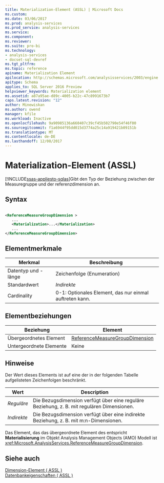 ```yaml
---
title: Materialization-Element (ASSL) | Microsoft Docs
ms.custom: 
ms.date: 03/06/2017
ms.prod: analysis-services
ms.prod_service: analysis-services
ms.service: 
ms.component: 
ms.reviewer: 
ms.suite: pro-bi
ms.technology:
- analysis-services
- docset-sql-devref
ms.tgt_pltfrm: 
ms.topic: reference
apiname: Materialization Element
apilocation: http://schemas.microsoft.com/analysisservices/2003/engine
apitype: Schema
applies_to: SQL Server 2016 Preview
helpviewer_keywords: Materialization element
ms.assetid: a87a95ae-d89c-4005-b22c-47c8991673b7
caps.latest.revision: "12"
author: Minewiskan
ms.author: owend
manager: kfile
ms.workload: Inactive
ms.openlocfilehash: 9a90985136a660407c39cf45b502790e54f46f00
ms.sourcegitcommit: f1a6944f95dd015d3774a25c14a919421b09151b
ms.translationtype: MT
ms.contentlocale: de-DE
ms.lasthandoff: 12/08/2017
---
```

# <a name="materialization-element-assl"></a>Materialization-Element (ASSL)
[!INCLUDE[ssas-appliesto-sqlas](../../../includes/ssas-appliesto-sqlas.md)]Gibt den Typ der Beziehung zwischen der Measuregruppe und der referenzdimension an.  
  
## <a name="syntax"></a>Syntax  
  
```xml  
  
<ReferenceMeasureGroupDimension >  
   ...  
   <Materialization>...</Materialization>  
   ...  
</ReferenceMeasureGroupDimension>  
```  
  
## <a name="element-characteristics"></a>Elementmerkmale  
  
|Merkmal|Beschreibung|  
|--------------------|-----------------|  
|Datentyp und -länge|Zeichenfolge (Enumeration)|  
|Standardwert|*Indirekte*|  
|Cardinality|0-1: Optionales Element, das nur einmal auftreten kann.|  
  
## <a name="element-relationships"></a>Elementbeziehungen  
  
|Beziehung|Element|  
|------------------|-------------|  
|Übergeordnetes Element|[ReferenceMeasureGroupDimension](../../../analysis-services/scripting/data-type/referencemeasuregroupdimension-data-type-assl.md)|  
|Untergeordnete Elemente|Keine|  
  
## <a name="remarks"></a>Hinweise  
 Der Wert dieses Elements ist auf eine der in der folgenden Tabelle aufgelisteten Zeichenfolgen beschränkt.  
  
|Wert|Description|  
|-----------|-----------------|  
|*Reguläre*|Die Bezugsdimension verfügt über eine reguläre Beziehung, z. B. mit regulären Dimensionen.|  
|*Indirekte*|Die Bezugsdimension verfügt über eine indirekte Beziehung, z. B. mit m:n-Dimensionen.|  
  
 Das Element, das das übergeordnete Element des entspricht **Materialisierung** im Objekt Analysis Management Objects (AMO) Modell ist <xref:Microsoft.AnalysisServices.ReferenceMeasureGroupDimension>.  
  
## <a name="see-also"></a>Siehe auch  
 [Dimension-Element &#40; ASSL &#41;](../../../analysis-services/scripting/objects/dimension-element-assl.md)   
 [Datenbankeigenschaften &#40; ASSL &#41;](../../../analysis-services/scripting/properties/properties-assl.md)  
  
  
